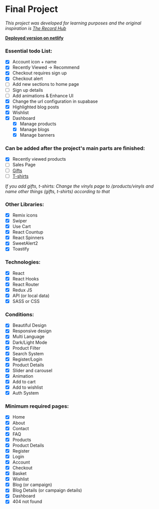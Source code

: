 # Final Project

*This project was developed for learning purposes and the original inspiration is [The Record Hub](https://www.therecordhub.com/)*

**[Deployed version on netlify](https://final-recordhub.netlify.app)**

### Essential todo List:
- [x] Account icon + name
- [x] Recently Viewed -> Recommend
- [x] Checkout requires sign up
- [x] Checkout alert
- [ ] Add new sections to home page
- [ ] Sign up details
- [ ] Add animations & Enhance UI
- [x] Change the url configuration in supabase
- [x] Highlighted blog posts
- [x] Wishlist
- [x] Dashboard
    - [x] Manage products
    - [x] Manage blogs
    - [x] Manage banners

### Can be added after the project's main parts are finished:
- [x] Recently viewed products
- [ ] Sales Page
- [ ] [Gifts](https://www.therecordhub.com/collections/gifts)
- [ ] [T-shirts](https://www.therecordhub.com/collections/t-shirts)

*If you add gifts, t-shirts: Change the vinyls page to /products/vinyls and name other things (gifts, t-shirts) according to that*

### Other Libraries:
- [x] Remix icons
- [x] Swiper
- [x] Use Cart
- [x] React Countup
- [x] React Spinners
- [x] SweetAlert2
- [x] Toastify

### Technologies:
- [x] React
- [x] React Hooks
- [x] React Router
- [x] Redux JS
- [x] API (or local data)
- [x] SASS or CSS

### Conditions:
- [x] Beautiful Design
- [x] Responsive design
- [x] Multi Language
- [x] Dark/Light Mode
- [x] Product Filter
- [x] Search System
- [x] Register/Login
- [x] Product Details
- [x] Slider and carousel
- [x] Animation
- [x] Add to cart
- [x] Add to wishlist
- [x] Auth System

### Minimum required pages:
- [x] Home
- [x] About
- [x] Contact
- [x] FAQ
- [x] Products
- [x] Product Details
- [x] Register
- [x] Login
- [x] Account
- [x] Checkout
- [x] Basket
- [x] Wishlist
- [x] Blog (or campaign)
- [x] Blog Details (or campaign details)
- [x] Dashboard
- [x] 404 not found